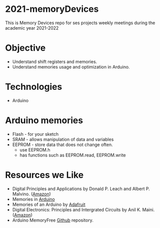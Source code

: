 # 2021-memoryDevices
This is Memory Devices repo for ses projects weekly meetings during the academic year 2021-2022

# Objective
- Understand shift registers and memories.
- Understand memories usage and optimization in Arduino.

# Technologies
- Arduino

# Arduino memories
- Flash - for your sketch
- SRAM - allows manipulation of data and variables
- EEPROM - store data that does not change often.
     - use EEPROM.h
     - has functions such as EEPROM.read, EEPROM.write

# Resources we Like
- Digital Principles and Applications by Donald P. Leach and Albert P. Malvino. ([Amazon](https://www.amazon.com/Digital-Principles-Applications-Donald-Leach/dp/0028018214))
- Memories in [Arduino](https://www.arduino.cc/en/Tutorial/Foundations/Memory)
- Memories of an Arduino by [Adafruit](https://learn.adafruit.com/memories-of-an-arduino/optimizing-sram)
- Digital Electronics: Principles and Intergrated Circuits by Anil K. Maini. ([Amazon](https://www.amazon.com/Digital-Electronics-Principles-Devices-Applications/dp/0470032146))
- Arduino MemoryFree [Github](https://github.com/mpflaga/Arduino-MemoryFree) repository.
